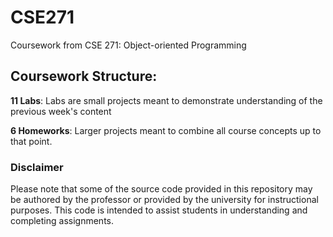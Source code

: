 # CSE271
Coursework from CSE 271: Object-oriented Programming

## Coursework Structure:

**11 Labs**: Labs are small projects meant to demonstrate understanding of the previous week's content

**6 Homeworks**: Larger projects meant to combine all course concepts up to that point.

### Disclaimer

Please note that some of the source code provided in this repository may be authored by the professor or provided by the university for instructional purposes. This code is intended to assist students in understanding and completing assignments.
